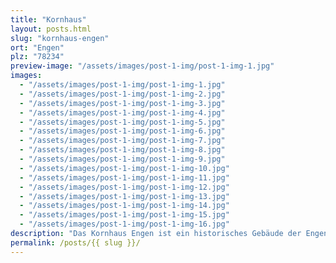 ```yaml
---
title: "Kornhaus"
layout: posts.html
slug: "kornhaus-engen"
ort: "Engen"
plz: "78234"
preview-image: "/assets/images/post-1-img/post-1-img-1.jpg"
images: 
  - "/assets/images/post-1-img/post-1-img-1.jpg"
  - "/assets/images/post-1-img/post-1-img-2.jpg"
  - "/assets/images/post-1-img/post-1-img-3.jpg"
  - "/assets/images/post-1-img/post-1-img-4.jpg"
  - "/assets/images/post-1-img/post-1-img-5.jpg"
  - "/assets/images/post-1-img/post-1-img-6.jpg"
  - "/assets/images/post-1-img/post-1-img-7.jpg"
  - "/assets/images/post-1-img/post-1-img-8.jpg"
  - "/assets/images/post-1-img/post-1-img-9.jpg"
  - "/assets/images/post-1-img/post-1-img-10.jpg"
  - "/assets/images/post-1-img/post-1-img-11.jpg"
  - "/assets/images/post-1-img/post-1-img-12.jpg"
  - "/assets/images/post-1-img/post-1-img-13.jpg"
  - "/assets/images/post-1-img/post-1-img-14.jpg"
  - "/assets/images/post-1-img/post-1-img-15.jpg"
  - "/assets/images/post-1-img/post-1-img-16.jpg"
description: "Das Kornhaus Engen ist ein historisches Gebäude der Engener Altstadt. Früher war es ein Kornspeicher, was auch die besondere Raumaufteilung erklärt. Hin und wieder finden dort Veranstaltungen statt. Ansonsten ist es geschlossen und es finden immer mal wieder Renovierungsarbeiten statt, die nötig sind, um es zu erhalten. Dadurch, dass es selten betretbar ist, hat es etwas ganz Besonderes, wenn das Kornhaus seine Türen öffnet. Es gehört der Stadt Engen und kann dort angefragt werden."
permalink: /posts/{{ slug }}/
---
```



